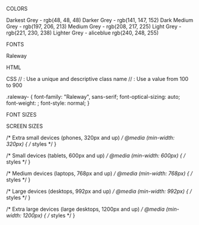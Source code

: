 COLORS

Darkest Grey - rgb(48, 48, 48)
Darker Grey - rgb(141, 147, 152)
Dark Medium Grey - rgb(197, 206, 213)
Medium Grey - rgb(208, 217, 225)
Light Grey - rgb(221, 230, 238)
Lighter Grey - aliceblue rgb(240, 248, 255)

FONTS

Raleway

HTML
<link rel="preconnect" href="https://fonts.googleapis.com">
<link rel="preconnect" href="https://fonts.gstatic.com" crossorigin>
<link href="https://fonts.googleapis.com/css2?family=Raleway:ital,wght@0,100..900;1,100..900&display=swap" rel="stylesheet">

CSS
// <uniquifier>: Use a unique and descriptive class name
// <weight>: Use a value from 100 to 900

.raleway-<uniquifier> {
  font-family: "Raleway", sans-serif;
  font-optical-sizing: auto;
  font-weight: <weight>;
  font-style: normal;
}

FONT SIZES


SCREEN SIZES

/* Extra small devices (phones, 320px and up) */
@media (min-width: 320px) {
    /* styles */
}

/* Small devices (tablets, 600px and up) */
@media (min-width: 600px) {
    /* styles */
}

/* Medium devices (laptops, 768px and up) */
@media (min-width: 768px) {
    /* styles */
}

/* Large devices (desktops, 992px and up) */
@media (min-width: 992px) {
    /* styles */
}

/* Extra large devices (large desktops, 1200px and up) */
@media (min-width: 1200px) {
    /* styles */
}

